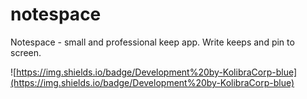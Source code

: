 # notespace
Notespace - small and professional keep app. Write keeps and pin to screen.

![https://img.shields.io/badge/Development%20by-KolibraCorp-blue](https://img.shields.io/badge/Development%20by-KolibraCorp-blue)
